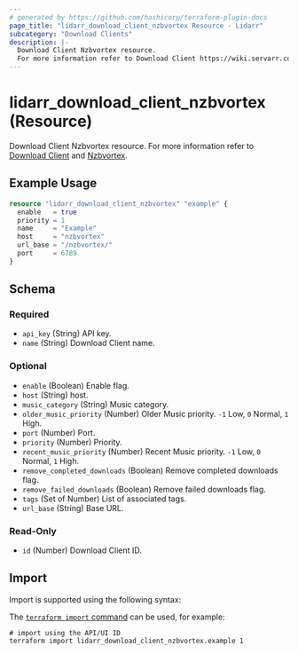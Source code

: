 ```yaml
---
# generated by https://github.com/hashicorp/terraform-plugin-docs
page_title: "lidarr_download_client_nzbvortex Resource - Lidarr"
subcategory: "Download Clients"
description: |-
  Download Client Nzbvortex resource.
  For more information refer to Download Client https://wiki.servarr.com/lidarr/settings#download-clients and Nzbvortex https://wiki.servarr.com/lidarr/supported#nzbvortex.
---
```


# lidarr_download_client_nzbvortex (Resource)

<!-- subcategory:Download Clients -->
Download Client Nzbvortex resource.
For more information refer to [Download Client](https://wiki.servarr.com/lidarr/settings#download-clients) and [Nzbvortex](https://wiki.servarr.com/lidarr/supported#nzbvortex).

## Example Usage

```terraform
resource "lidarr_download_client_nzbvortex" "example" {
  enable   = true
  priority = 1
  name     = "Example"
  host     = "nzbvortex"
  url_base = "/nzbvortex/"
  port     = 6789
}
```

<!-- schema generated by tfplugindocs -->
## Schema

### Required

- `api_key` (String) API key.
- `name` (String) Download Client name.

### Optional

- `enable` (Boolean) Enable flag.
- `host` (String) host.
- `music_category` (String) Music category.
- `older_music_priority` (Number) Older Music priority. `-1` Low, `0` Normal, `1` High.
- `port` (Number) Port.
- `priority` (Number) Priority.
- `recent_music_priority` (Number) Recent Music priority. `-1` Low, `0` Normal, `1` High.
- `remove_completed_downloads` (Boolean) Remove completed downloads flag.
- `remove_failed_downloads` (Boolean) Remove failed downloads flag.
- `tags` (Set of Number) List of associated tags.
- `url_base` (String) Base URL.

### Read-Only

- `id` (Number) Download Client ID.

## Import

Import is supported using the following syntax:

The [`terraform import` command](https://developer.hashicorp.com/terraform/cli/commands/import) can be used, for example:

```shell
# import using the API/UI ID
terraform import lidarr_download_client_nzbvortex.example 1
```
